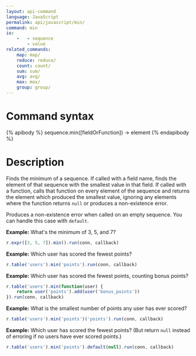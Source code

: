 ```yaml
---
layout: api-command
language: JavaScript 
permalink: api/javascript/min/
command: min
io:
    -   - sequence
        - value
related_commands:
    map: map/
    reduce: reduce/
    count: count/
    sum: sum/
    avg: avg/
    max: max/
    group: group/
---
```


# Command syntax #

{% apibody %}
sequence.min([fieldOrFunction]) &rarr; element
{% endapibody %}

# Description #

Finds the minimum of a sequence.  If called with a field name, finds
the element of that sequence with the smallest value in that field.
If called with a function, calls that function on every element of the
sequence and returns the element which produced the smallest value,
ignoring any elements where the function returns `null` or produces a
non-existence error.

Produces a non-existence error when called on an empty sequence.  You
can handle this case with `default`.

__Example:__ What's the minimum of 3, 5, and 7?

```js
r.expr([3, 5, 7]).min().run(conn, callback)
```

__Example:__ Which user has scored the fewest points?

```js
r.table('users').min('points').run(conn, callback)
```

__Example:__ Which user has scored the fewest points, counting bonus points?

```js
r.table('users').min(function(user) {
    return user('points').add(user('bonus_points'))
}).run(conn, callback)
```

__Example:__ What is the smallest number of points any user has ever scored?

```js
r.table('users').min('points')('points').run(conn, callback)
```

__Example:__ Which user has scored the fewest points?  (But return
`null` instead of erroring if no users have ever scored points.)

```js
r.table('users').min('points').default(null).run(conn, callback)
```
